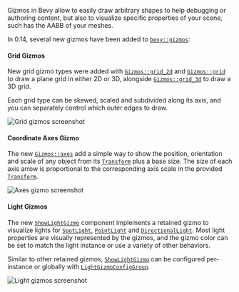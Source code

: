 Gizmos in Bevy allow to easily draw arbitrary shapes to help debugging or authoring content, but also to visualize specific properties of your scene, such has the AABB of your meshes.

In 0.14, several new gizmos have been added to [`bevy::gizmos`]:

#### Grid Gizmos

New grid gizmo types were added with [`Gizmos::grid_2d`] and [`Gizmos::grid`] to draw a plane grid in either 2D or 3D, alongside [`Gizmos::grid_3d`] to draw a 3D grid.

Each grid type can be skewed, scaled and subdivided along its axis, and you can separately control which outer edges to draw.

![Grid gizmos screenshot](grid_gizmos.png)

#### Coordinate Axes Gizmo

The new [`Gizmos::axes`] add a simple way to show the position, orientation and scale of any object from its [`Transform`] plus a base size.
The size of each axis arrow is proportional to the corresponding axis scale in the provided [`Transform`].

![Axes gizmo screenshot](axes_gizmo.png)

#### Light Gizmos

The new [`ShowLightGizmo`] component implements a retained gizmo to visualize lights for [`SpotLight`], [`PointLight`] and [`DirectionalLight`].
Most light properties are visually represented by the gizmos, and the gizmo color can be set to match the light instance or use a variety of other behaviors.

Similar to other retained gizmos, [`ShowLightGizmo`] can be configured per-instance or globally with [`LightGizmoConfigGroup`].

![Light gizmos screenshot](light_gizmos.png)

[`bevy::gizmos`]: https://docs.rs/bevy/0.14.0/bevy/gizmos/index.html
[`Gizmos::grid_2d`]: https://docs.rs/bevy/0.14.0/bevy/gizmos/prelude/struct.Gizmos.html#method.grid_2d
[`Gizmos::grid`]: https://docs.rs/bevy/0.14.0/bevy/gizmos/prelude/struct.Gizmos.html#method.grid
[`Gizmos::grid_3d`]: https://docs.rs/bevy/0.14.0/bevy/gizmos/prelude/struct.Gizmos.html#method.grid_3d
[`Gizmos::axes`]: https://docs.rs/bevy/0.14.0/bevy/gizmos/prelude/struct.Gizmos.html#method.axes
[`Transform`]: https://docs.rs/bevy/0.14.0/bevy/prelude/struct.Transform.html
[`ShowLightGizmo`]: https://docs.rs/bevy/0.14.0/bevy/gizmos/light/struct.ShowLightGizmo.html
[`SpotLight`]: https://docs.rs/bevy/0.14.0/bevy/pbr/struct.SpotLight.html
[`PointLight`]: https://docs.rs/bevy/0.14.0/bevy/pbr/struct.PointLight.html
[`DirectionalLight`]: https://docs.rs/bevy/0.14.0/bevy/pbr/struct.DirectionalLight.html
[`LightGizmoConfigGroup`]: https://docs.rs/bevy/0.14.0/bevy/gizmos/light/struct.LightGizmoConfigGroup.html
